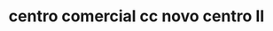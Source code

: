 ---
title: "centro comercial cc novo centro II"
url: /puerto-la-cruz/centro-comercial-cc-novo-centro-ii/
shop: centro comercial
---